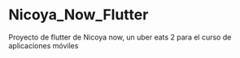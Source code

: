 # Nicoya_Now_Flutter
Proyecto de flutter de Nicoya now, un uber eats 2 para el curso de aplicaciones móviles
